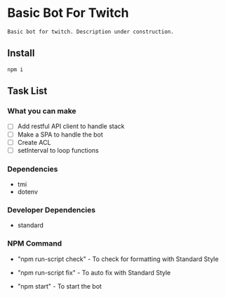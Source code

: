 # Basic Bot For Twitch
```
Basic bot for twitch. Description under construction. 
```
## Install
```
npm i
```
## Task List
### What you can make
- [ ] Add restful API client to handle stack
- [ ] Make a SPA to handle the bot
- [ ] Create ACL
- [ ] setInterval to loop functions

### Dependencies
- tmi
- dotenv

### Developer Dependencies
- standard

### NPM Command

- "npm run-script check" - To check for formatting with Standard Style  

- "npm run-script fix" - To auto fix with Standard Style  

- "npm start" - To start the bot  
